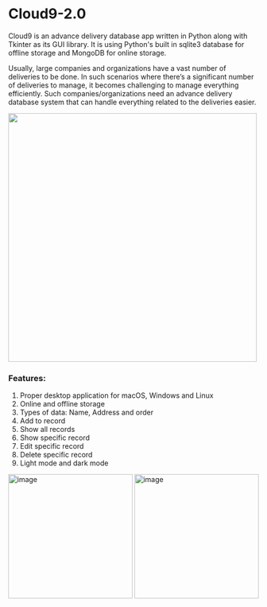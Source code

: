 # Cloud9-2.0

Cloud9 is an advance delivery database app written in Python along with Tkinter as its GUI library. It is using Python's built in sqlite3 database for offline storage and MongoDB for online storage.

Usually, large companies and organizations have a vast number of deliveries to be done. In such scenarios where there’s a significant number of deliveries to manage, it becomes challenging to manage everything efficiently. Such companies/organizations need an advance delivery database system that can handle everything related to the deliveries easier.

<img width="500" src="https://user-images.githubusercontent.com/88189594/185066051-ce901d4a-b551-4c56-a4d3-234fc6630107.png">

### Features:

1. Proper desktop application for macOS, Windows and Linux
2. Online and offline storage
3. Types of data: Name, Address and order
4. Add to record
5. Show all records
6. Show specific record
7. Edit specific record
8. Delete specific record
9. Light mode and dark mode

<img width="250" alt="image" src="https://user-images.githubusercontent.com/88189594/185067127-7ea63581-4293-4141-b440-2484d1f0fbb5.png"> <img width="250" alt="image" src="https://user-images.githubusercontent.com/88189594/185067137-5ccf1601-5810-495f-af95-36257457f3ed.png">





